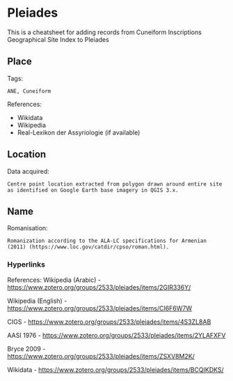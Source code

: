 # Pleiades
This is a cheatsheet for adding records from Cuneiform Inscriptions Geographical Site Index to Pleiades

## Place

Tags:

```
ANE, Cuneiform
```

References:

* Wikidata
* Wikipedia
* Real-Lexikon der Assyriologie (if available)

## Location

Data acquired:

```
Centre point location extracted from polygon drawn around entire site as identified on Google Earth base imagery in QGIS 3.x.
```

## Name

Romanisation:

```
Romanization according to the ALA-LC specifications for Armenian (2011) (https://www.loc.gov/catdir/cpso/roman.html).
```


### Hyperlinks
References:
Wikipedia (Arabic) - https://www.zotero.org/groups/2533/pleiades/items/2GIR336Y/

Wikipedia (English) - https://www.zotero.org/groups/2533/pleiades/items/CI6F6W7W

CIGS - https://www.zotero.org/groups/2533/pleiades/items/4S3ZL8AB

AASI 1976 - https://www.zotero.org/groups/2533/pleiades/items/2YLAFXFV

Bryce 2009 - https://www.zotero.org/groups/2533/pleiades/items/ZSXV8M2K/

Wikidata - https://www.zotero.org/groups/2533/pleiades/items/BCQIKDKS/